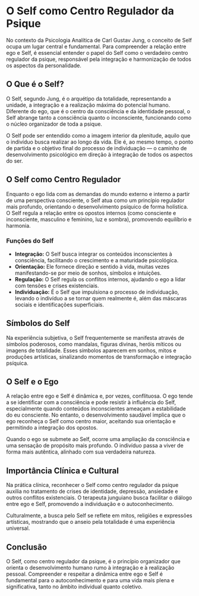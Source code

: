 # O Self como Centro Regulador da Psique

No contexto da Psicologia Analítica de Carl Gustav Jung, o conceito de Self ocupa um lugar central e fundamental. Para compreender a relação entre ego e Self, é essencial entender o papel do Self como o verdadeiro centro regulador da psique, responsável pela integração e harmonização de todos os aspectos da personalidade.

## O Que é o Self?

O Self, segundo Jung, é o arquétipo da totalidade, representando a unidade, a integração e a realização máxima do potencial humano. Diferente do ego, que é o centro da consciência e da identidade pessoal, o Self abrange tanto a consciência quanto o inconsciente, funcionando como o núcleo organizador de toda a psique.

O Self pode ser entendido como a imagem interior da plenitude, aquilo que o indivíduo busca realizar ao longo da vida. Ele é, ao mesmo tempo, o ponto de partida e o objetivo final do processo de individuação — o caminho de desenvolvimento psicológico em direção à integração de todos os aspectos do ser.

## O Self como Centro Regulador

Enquanto o ego lida com as demandas do mundo externo e interno a partir de uma perspectiva consciente, o Self atua como um princípio regulador mais profundo, orientando o desenvolvimento psíquico de forma holística. O Self regula a relação entre os opostos internos (como consciente e inconsciente, masculino e feminino, luz e sombra), promovendo equilíbrio e harmonia.

### Funções do Self

- **Integração:** O Self busca integrar os conteúdos inconscientes à consciência, facilitando o crescimento e a maturidade psicológica.
- **Orientação:** Ele fornece direção e sentido à vida, muitas vezes manifestando-se por meio de sonhos, símbolos e intuições.
- **Regulação:** O Self regula os conflitos internos, ajudando o ego a lidar com tensões e crises existenciais.
- **Individuação:** É o Self que impulsiona o processo de individuação, levando o indivíduo a se tornar quem realmente é, além das máscaras sociais e identificações superficiais.

## Símbolos do Self

Na experiência subjetiva, o Self frequentemente se manifesta através de símbolos poderosos, como mandalas, figuras divinas, heróis míticos ou imagens de totalidade. Esses símbolos aparecem em sonhos, mitos e produções artísticas, sinalizando momentos de transformação e integração psíquica.

## O Self e o Ego

A relação entre ego e Self é dinâmica e, por vezes, conflituosa. O ego tende a se identificar com a consciência e pode resistir à influência do Self, especialmente quando conteúdos inconscientes ameaçam a estabilidade do eu consciente. No entanto, o desenvolvimento saudável implica que o ego reconheça o Self como centro maior, aceitando sua orientação e permitindo a integração dos opostos.

Quando o ego se submete ao Self, ocorre uma ampliação da consciência e uma sensação de propósito mais profundo. O indivíduo passa a viver de forma mais autêntica, alinhado com sua verdadeira natureza.

## Importância Clínica e Cultural

Na prática clínica, reconhecer o Self como centro regulador da psique auxilia no tratamento de crises de identidade, depressão, ansiedade e outros conflitos existenciais. O terapeuta junguiano busca facilitar o diálogo entre ego e Self, promovendo a individuação e o autoconhecimento.

Culturalmente, a busca pelo Self se reflete em mitos, religiões e expressões artísticas, mostrando que o anseio pela totalidade é uma experiência universal.

## Conclusão

O Self, como centro regulador da psique, é o princípio organizador que orienta o desenvolvimento humano rumo à integração e à realização pessoal. Compreender e respeitar a dinâmica entre ego e Self é fundamental para o autoconhecimento e para uma vida mais plena e significativa, tanto no âmbito individual quanto coletivo.